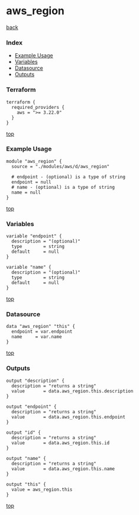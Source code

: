 # aws_region
[back](../aws.md)
### Index
- [Example Usage](#example-usage)
- [Variables](#variables)
- [Datasource](#datasource)
- [Outputs](#outputs)
### Terraform
```hcl
terraform {
  required_providers {
    aws = ">= 3.22.0"
  }
}
```
[top](#index)
### Example Usage
```hcl
module "aws_region" {
  source = "./modules/aws/d/aws_region"

  # endpoint - (optional) is a type of string
  endpoint = null
  # name - (optional) is a type of string
  name = null
}
```
[top](#index)
### Variables
```hcl
variable "endpoint" {
  description = "(optional)"
  type        = string
  default     = null
}

variable "name" {
  description = "(optional)"
  type        = string
  default     = null
}
```
[top](#index)

### Datasource
```hcl
data "aws_region" "this" {
  endpoint = var.endpoint
  name     = var.name
}
```
[top](#index)
### Outputs
```hcl
output "description" {
  description = "returns a string"
  value       = data.aws_region.this.description
}

output "endpoint" {
  description = "returns a string"
  value       = data.aws_region.this.endpoint
}

output "id" {
  description = "returns a string"
  value       = data.aws_region.this.id
}

output "name" {
  description = "returns a string"
  value       = data.aws_region.this.name
}

output "this" {
  value = aws_region.this
}
```
[top](#index)
